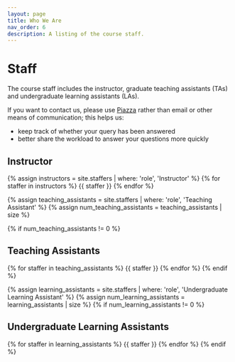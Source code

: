 ```yaml
---
layout: page
title: Who We Are
nav_order: 6
description: A listing of the course staff.
---
```


# Staff

The course staff includes the instructor, graduate teaching assistants (TAs) and undergraduate learning assistants (LAs).

If you want to contact us, please use [Piazza](https://piazza.com/ucsb/summer2023/cmpsc16) rather than email or other means of communication; this helps us:

* keep track of whether your query has been answered
* better share the workload to answer your questions more quickly

## Instructor

{% assign instructors = site.staffers | where: 'role', 'Instructor' %}
{% for staffer in instructors %}
{{ staffer }}
{% endfor %}

{% assign teaching_assistants = site.staffers | where: 'role', 'Teaching Assistant' %}
{% assign num_teaching_assistants = teaching_assistants | size %}

{% if num_teaching_assistants != 0 %}

## Teaching Assistants

{% for staffer in teaching_assistants %}
{{ staffer }}
{% endfor %}
{% endif %}

{% assign learning_assistants = site.staffers | where: 'role', 'Undergraduate Learning Assistant' %}
{% assign num_learning_assistants = learning_assistants | size %}
{% if num_learning_assistants != 0 %}

## Undergraduate Learning Assistants

{% for staffer in learning_assistants %}
{{ staffer }}
{% endfor %}
{% endif %}
